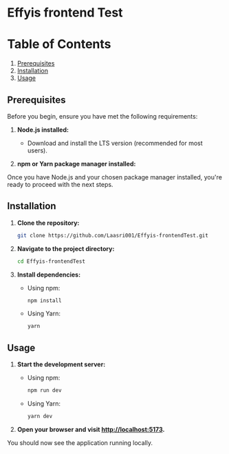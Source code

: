 # Effyis frontend Test

# Table of Contents
1. [Prerequisites](#prerequisites)
2. [Installation](#installation)
3. [Usage](#usage)

## Prerequisites

Before you begin, ensure you have met the following requirements:

1. **Node.js installed:**
   - Download and install the LTS version (recommended for most users).

2. **npm or Yarn package manager installed:**

Once you have Node.js and your chosen package manager installed, you're ready to proceed with the next steps.

## Installation

1. **Clone the repository:**
    ```bash
    git clone https://github.com/Laasri001/Effyis-frontendTest.git
    ```

2. **Navigate to the project directory:**
    ```bash
    cd Effyis-frontendTest
    ```

3. **Install dependencies:**
    - Using npm:
        ```bash
        npm install
        ```
    - Using Yarn:
        ```bash
        yarn
        ```

## Usage

1. **Start the development server:**
    - Using npm:
        ```bash
        npm run dev
        ```
    - Using Yarn:
        ```bash
        yarn dev
        ```

2. **Open your browser and visit [http://localhost:5173](http://localhost:5173).**

You should now see the application running locally.
